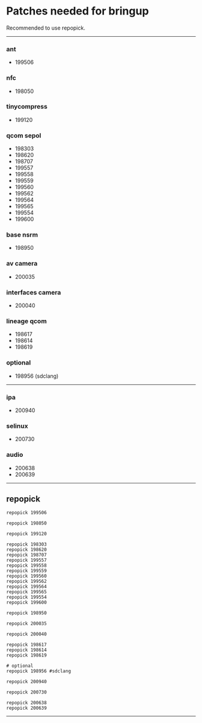 # Patches needed for bringup

Recommended to use repopick.

-----
### ant
- 199506
### nfc
- 198050
### tinycompress
- 199120
### qcom sepol
- 198303
- 198620
- 198707
- 199557
- 199558
- 199559
- 199560
- 199562
- 199564
- 199565
- 199554
- 199600
### base nsrm
- 198950
### av camera
- 200035
### interfaces camera
- 200040
### lineage qcom
- 198617
- 198614
- 198619
### optional
- 198956 (sdclang)
-----
### ipa
- 200940
### selinux
- 200730
### audio
- 200638
- 200639
-----

## repopick

```
repopick 199506

repopick 198050

repopick 199120

repopick 198303
repopick 198620
repopick 198707
repopick 199557
repopick 199558
repopick 199559
repopick 199560
repopick 199562
repopick 199564
repopick 199565
repopick 199554
repopick 199600

repopick 198950

repopick 200035

repopick 200040

repopick 198617
repopick 198614
repopick 198619

# optional
repopick 198956 #sdclang

repopick 200940

repopick 200730

repopick 200638
repopick 200639
```




-----
